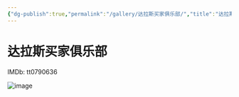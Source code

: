 ```yaml
---
{"dg-publish":true,"permalink":"/gallery/达拉斯买家俱乐部/","title":"达拉斯买家俱乐部","created":"2025-05-29T16:48:58.391+08:00"}
---
```



# 达拉斯买家俱乐部

IMDb: tt0790636

![image](https://img3.doubanio.com/view/photo/s_ratio_poster/public/p2166160837.webp)
